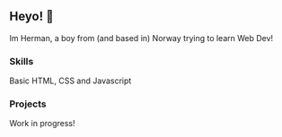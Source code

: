 ## Heyo! 👋

Im Herman, a boy from (and based in) Norway trying to learn Web Dev!

### Skills

Basic HTML, CSS and Javascript

### Projects

Work in progress!
